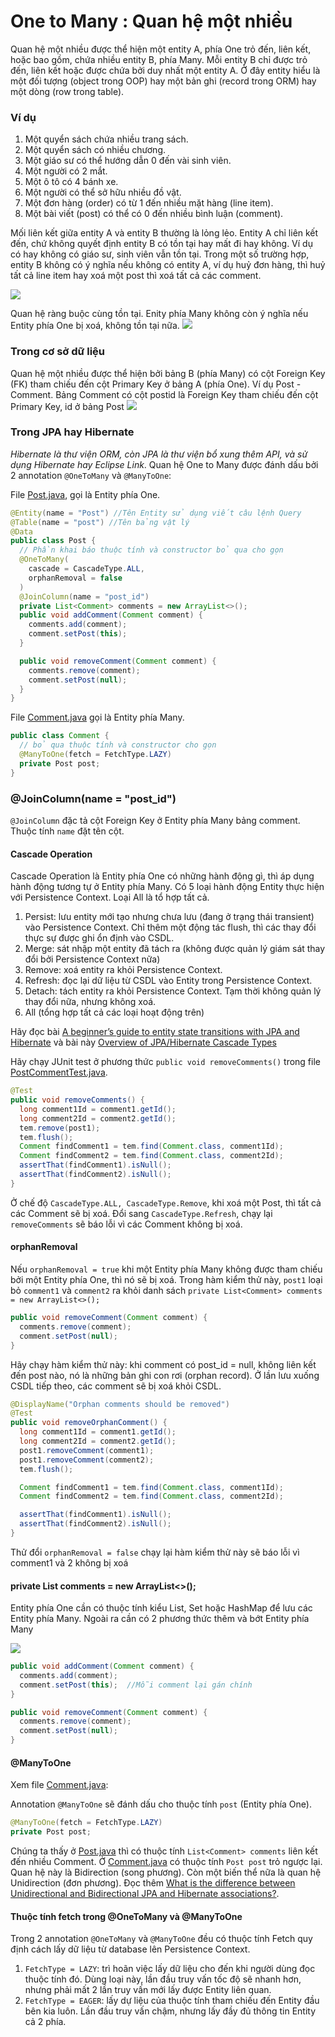 # One to Many : Quan hệ một nhiều
Quan hệ một nhiều được thể hiện một entity A, phía One trỏ đến, liên kết, hoặc bao gồm, chứa nhiều entity B, phía Many. Mỗi entity B chỉ được trỏ đến, liên kết hoặc được chứa bởi duy nhất một entity A. Ở đây entity hiểu là một đối tượng (object trong OOP) hay một bản ghi (record trong ORM) hay một dòng (row trong table).

### Ví dụ

1. Một quyển sách chứa nhiều trang sách.
2. Một quyển sách có nhiều chương.
3. Một giáo sư có thể hướng dẫn 0 đến vài sinh viên.
4. Một người có 2 mắt. 
5. Một ô tô có 4 bánh xe.
6. Một người có thể sở hữu nhiều đồ vật.
7. Một đơn hàng (order) có từ 1 đến nhiều mặt hàng (line item).
8. Một bài viết (post) có thể có 0 đến nhiều bình luận (comment).

Mối liên kết giữa entity A và entity B thường là lỏng lẻo. Entity A chỉ liên kết đến, chứ không quyết định entity B có tồn tại hay mất đi hay không. Ví dụ có hay không có giáo sư, sinh viên vẫn tồn tại. Trong một số trường hợp, entity B không có ý nghĩa nếu không có entity A, ví dụ huỷ đơn hàng, thì huỷ tất cả line item hay xoá một post thì xoá tất cả các comment.

![](images/ProfessorAdviseStudents.jpg)

Quan hệ ràng buộc cùng tồn tại. Enity phía Many không còn ý nghĩa nếu Entity phía One bị xoá, không tồn tại nữa.
![](images/OneToManyComposition.jpg)

### Trong cơ sở dữ liệu
Quan hệ một nhiều được thể hiện bởi bảng B (phía Many) có cột Foreign Key (FK) tham chiếu đến cột Primary Key ở bảng A (phía One).
Ví dụ Post - Comment. Bảng Comment có cột postid là Foreign Key tham chiếu đến cột Primary Key, id ở bảng Post
![](images/post_comment.jpg)


### Trong JPA hay Hibernate
*Hibernate là thư viện ORM, còn JPA là thư viện bổ xung thêm API, và sử dụng Hibernate hay Eclipse Link*. Quan hệ One to Many được đánh dấu bởi 2 annotation ```@OneToMany``` và ```@ManyToOne```:

File [Post.java](01EntityMapping/demojpa/src/main/java/vn/techmaster/demojpa/model/blog/Post.java), gọi là Entity phía One.

```java
@Entity(name = "Post") //Tên Entity sử dụng viết câu lệnh Query
@Table(name = "post") //Tên bảng vật lý
@Data
public class Post { 
  // Phần khai báo thuộc tính và constructor bỏ qua cho gọn
  @OneToMany(
    cascade = CascadeType.ALL,
    orphanRemoval = false
  )
  @JoinColumn(name = "post_id")
  private List<Comment> comments = new ArrayList<>();
  public void addComment(Comment comment) {
    comments.add(comment);
    comment.setPost(this);
  }

  public void removeComment(Comment comment) {
    comments.remove(comment);
    comment.setPost(null);
  }
}
```

File [Comment.java](01EntityMapping/demojpa/src/main/java/vn/techmaster/demojpa/model/blog/Comment.java) gọi là Entity phía Many.
```java
public class Comment {
  // bỏ qua thuộc tính và constructor cho gọn
  @ManyToOne(fetch = FetchType.LAZY)
  private Post post;
}
```
### @JoinColumn(name = "post_id")
```@JoinColumn``` đặc tả cột Foreign Key ở Entity phía Many bảng comment. Thuộc tính ```name``` đặt tên cột.

#### Cascade Operation
Cascade Operation là Entity phía One có những hành động gì, thì áp dụng hành động tương tự ở Entity phía Many. Có 5 loại hành động Entity thực hiện với Persistence Context. Loại All là tổ hợp tất cả.

1. Persist: lưu entity mới tạo nhưng chưa lưu (đang ở trạng thái transient) vào Persistence Context. Chỉ thêm một động tác flush, thì các thay đổi thực sự được ghi ổn định vào CSDL. 
2. Merge: sát nhập một entity đã tách ra (không được quản lý giám sát thay đổi bởi Persistence Context nữa)
3. Remove: xoá entity ra khỏi Persistence Context.
4. Refresh: đọc lại dữ liệu từ CSDL vào Entity trong Persistence Context.
5. Detach: tách entity ra khỏi Persistence Context. Tạm thời không quản lý thay đổi nữa, nhưng không xoá.
6. All (tổng hợp tất cả các loại hoạt động trên)

Hãy đọc bài [A beginner’s guide to entity state transitions with JPA and Hibernate](https://vladmihalcea.com/a-beginners-guide-to-jpa-hibernate-entity-state-transitions/) và bài này [Overview of JPA/Hibernate Cascade Types](https://www.baeldung.com/jpa-cascade-types)

Hãy chạy JUnit test ở phương thức ```public void removeComments()``` trong file [PostCommentTest.java](01EntityMapping/demojpa/src/test/java/vn/techmaster/demojpa/PostCommentTest.java).
```java
@Test
public void removeComments() {
  long comment1Id = comment1.getId();
  long comment2Id = comment2.getId();
  tem.remove(post1);
  tem.flush();
  Comment findComment1 = tem.find(Comment.class, comment1Id);
  Comment findComment2 = tem.find(Comment.class, comment2Id);
  assertThat(findComment1).isNull();
  assertThat(findComment2).isNull();
}
```

Ở chế độ ```CascadeType.ALL, CascadeType.Remove```, khi xoá một Post, thì tất cả các Comment sẽ bị xoá. Đổi sang ```CascadeType.Refresh```, chạy lại ```removeComments``` sẽ báo lỗi vì các Comment không bị xoá.

#### orphanRemoval
Nếu ```orphanRemoval = true```  khi một Entity phía Many không được tham chiếu bởi một Entity phía One, thì nó sẽ bị xoá.
Trong hàm kiểm thử này, ```post1``` loại bỏ ```comment1``` và ```comment2``` ra khỏi danh sách ```private List<Comment> comments = new ArrayList<>();``` 

```java
public void removeComment(Comment comment) {
  comments.remove(comment);
  comment.setPost(null);
}
```
Hãy chạy hàm kiểm thử này: khi comment có post_id = null, không liên kết đến post nào, nó là những bản ghi con rơi (orphan record). Ở lần lưu xuống CSDL tiếp theo, các comment sẽ bị xoá khỏi CSDL.

```java
@DisplayName("Orphan comments should be removed")
@Test
public void removeOrphanComment() {
  long comment1Id = comment1.getId();
  long comment2Id = comment2.getId();
  post1.removeComment(comment1);
  post1.removeComment(comment2);
  tem.flush();

  Comment findComment1 = tem.find(Comment.class, comment1Id);
  Comment findComment2 = tem.find(Comment.class, comment2Id);

  assertThat(findComment1).isNull();
  assertThat(findComment2).isNull();
}
```

Thử đổi ```orphanRemoval = false``` chạy lại hàm kiểm thử này sẽ báo lỗi vì comment1 và 2 không bị xoá

#### private List<Comment> comments = new ArrayList<>();
Entity phía One cần có thuộc tính kiểu List, Set hoặc HashMap để lưu các Entity phía Many.
Ngoài ra cần có 2 phương thức thêm và bớt Entity phía Many

![](images/one_many.jpg)
```java
public void addComment(Comment comment) {
  comments.add(comment);
  comment.setPost(this);  //Mỗi comment lại gán chính 
}

public void removeComment(Comment comment) {
  comments.remove(comment);
  comment.setPost(null);
}
```

#### @ManyToOne
Xem file [Comment.java](01EntityMapping/demojpa/src/main/java/vn/techmaster/demojpa/model/blog/Comment.java):

Annotation ```@ManyToOne``` sẽ đánh dấu cho thuộc tính ```post``` (Entity phía One).
```java
@ManyToOne(fetch = FetchType.LAZY)
private Post post;
```

Chúng ta thấy ở [Post.java](01EntityMapping/demojpa/src/main/java/vn/techmaster/demojpa/model/blog/Post.java) thì có thuộc tính ```List<Comment> comments``` liên kết đến nhiều Comment. Ở [Comment.java](01EntityMapping/demojpa/src/main/java/vn/techmaster/demojpa/model/blog/Comment.java) có thuộc tính ```Post post``` trỏ ngược lại. Quan hệ này là Bidirection (song phương). Còn một biến thể nữa là quan hệ Unidirection (đơn phương). Đọc thêm [What is the difference between Unidirectional and Bidirectional JPA and Hibernate associations?](https://stackoverflow.com/questions/5360795/what-is-the-difference-between-unidirectional-and-bidirectional-jpa-and-hibernat).
#### Thuộc tính fetch trong @OneToMany và @ManyToOne
Trong 2 annotation ```@OneToMany``` và ```@ManyToOne``` đều có thuộc tính Fetch quy định cách lấy dữ liệu từ database lên Persistence Context.

1. ```FetchType = LAZY```: trì hoãn việc lấy dữ liệu cho đến khi người dùng đọc thuộc tính đó. Dùng loại này, lần đầu truy vấn tốc độ sẽ nhanh hơn, nhưng phải mất 2 lần truy vấn mới lấy được Entity liên quan.
2. ```FetchType = EAGER```: lấy dự liệu của thuộc tính tham chiếu đến Entity đầu bên kia luôn. Lần đầu truy vấn chậm, nhưng lấy đầy đủ thông tin Entity cả 2 phía.

